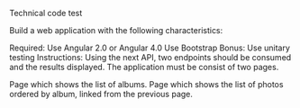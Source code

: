 Technical code test

Build a web application with the following characteristics:

Required:
Use Angular 2.0 or Angular 4.0
Use Bootstrap
Bonus:
Use unitary testing
Instructions:
Using the next API, two endpoints should be consumed and the results displayed. 
The application must be consist of two pages.

Page which shows the list of albums.
Page which shows the list of photos ordered by album, linked from the previous page.
